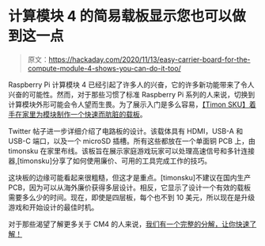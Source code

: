 # 计算模块 4 的简易载板显示您也可以做到这一点

> 原文：<https://hackaday.com/2020/11/13/easy-carrier-board-for-the-compute-module-4-shows-you-can-do-it-too/>

Raspberry Pi 计算模块 4 已经引起了许多人的兴奋，它的许多新功能带来了令人兴奋的可能性。然而，对于那些习惯了标准 Raspberry Pi 系列的人来说，切换到计算模块外形可能会令人望而生畏。为了展示入门是多么容易，[【Timon SKU】着手在家里为模块制作一个快速而肮脏的载板](https://hackaday.io/project/175832-minimal-raspberry-pi-cm-4-carrier)。

Twitter 帖子进一步详细介绍了电路板的设计。该载体具有 HDMI，USB-A 和 USB-C 端口，以及一个 microSD 插槽。所有这些都放在一个单面铜 PCB 上，由 timonsku 在家里布线。该板旨在展示家庭游戏玩家可以处理高速信号和多针连接器,[timonsku]分享了如何使用廉价、可用的工具完成工作的技巧。

这块板的边缘可能看起来很粗糙，但这才是重点。[timonsku]不建议在国内生产 PCB，因为可以从海外廉价获得多层设计。相反，它显示了设计一个有效的载板需要多么少的时间。现在，即使是四层板，每个也不到 10 美元，所以现在是升级游戏和开始设计的最佳时机。

对于那些渴望了解更多关于 CM4 的人来说，[我们有一个完整的分解，让你快速了解！](https://hackaday.com/2020/10/19/new-raspberry-pi-4-compute-module-so-long-so-dimm-hello-pcie/)